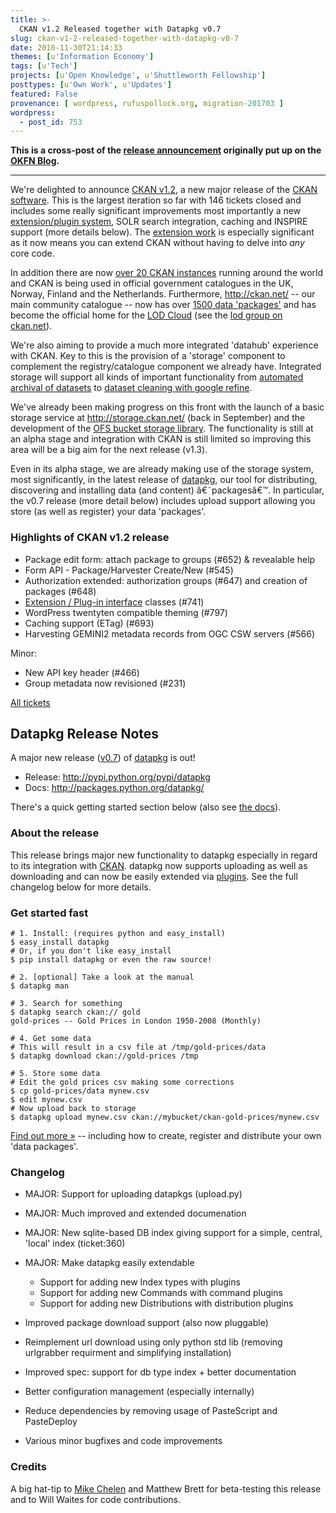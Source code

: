 ```yaml
---
title: >-
  CKAN v1.2 Released together with Datapkg v0.7
slug: ckan-v1-2-released-together-with-datapkg-v0-7
date: 2010-11-30T21:14:33
themes: [u'Information Economy']
tags: [u'Tech']
projects: [u'Open Knowledge', u'Shuttleworth Fellowship']
posttypes: [u'Own Work', u'Updates']
featured: False
provenance: [ wordpress, rufuspollock.org, migration-201703 ]
wordpress:
  - post_id: 753
---
```


**This is a cross-post of the [release announcement][ckan-announce] originally put up on the [OKFN Blog][blog.okfn.org].**

----

[ckan-announce]: http://blog.okfn.org/2010/11/30/ckan-v12-released-together-with-datapkg-v07/
[blog.okfn.org]: http://blog.okfn.org/

We're delighted to announce [CKAN v1.2][ckan-v1.2], a new major release of the [CKAN software][ckan]. This is the largest iteration so far with 146 tickets closed and includes some really significant improvements most importantly a new [extension/plugin system][ckan-plugins], SOLR search integration, caching and INSPIRE support (more details below). The [extension work][ckan-plugins] is especially significant as it now means you can extend CKAN without having to delve into *any* core code.

In addition there are now [over 20 CKAN instances][ckan-instances] running around the world and CKAN is being used in official government catalogues in the UK, Norway, Finland and the Netherlands. Furthermore, <http://ckan.net/> -- our main community catalogue -- now has over [1500 data 'packages'][ckan-stats] and has become the official home for the [LOD Cloud][lod-cloud-ckan] (see the [lod group on ckan.net](http://www.ckan.net/group/lodcloud)).

We're also aiming to provide a much more integrated 'datahub' experience with CKAN. Key to this is the provision of a 'storage' component to complement the registry/catalogue component we already have. Integrated storage will support all kinds of important functionality from [automated archival of datasets](http://ckan.org/ticket/402) to [dataset cleaning with google refine](http://ckan.org/ticket/837).

We've already been making progress on this front with the launch of a basic storage service at <http://storage.ckan.net/> (back in September) and the development of the [OFS bucket storage library][ofs]. The functionality is still at an alpha stage and integration with CKAN is still limited so improving this area will be a big aim for the next release (v1.3).

Even in its alpha stage, we are already making use of the storage system, most significantly, in the latest release of [datapkg][datapkg], our tool for distributing, discovering and installing data (and content) â€˜packagesâ€™. In particular, the v0.7 release (more detail below) includes upload support allowing you store (as well as register) your data 'packages'.

[ckan]: http://ckan.org/
[ckan-v1.2]: http://ckan.org/milestone/ckan-v1.2
[ckan-instances]: http://wiki.okfn.org/ckan/instances/
[ckan-plugins]: http://packages.python.org/ckan/plugins.html
[lod-cloud-ckan]: http://blog.okfn.org/2010/09/03/next-version-of-the-linked-open-data-cloud-based-on-ckan/
[ckan-stats]: http://ckan.net/stats/
[ofs]: http://bitbucket.org/okfn/ofs/src

### Highlights of CKAN v1.2 release

  * Package edit form: attach package to groups (#652) & revealable help
  * Form API - Package/Harvester Create/New (#545)
  * Authorization extended: authorization groups (#647) and creation of packages (#648)
  * [Extension / Plug-in interface][ckan-plugins] classes (#741)
  * WordPress twentyten compatible theming (#797)
  * Caching support (ETag) (#693)
  * Harvesting GEMINI2 metadata records from OGC CSW servers (#566)

Minor:

  * New API key header (#466)
  * Group metadata now revisioned (#231)

[All tickets][ckan-v1.2]

## Datapkg Release Notes

A major new release ([v0.7][datapkg-0.7]) of [datapkg][] is out!

  * Release: <http://pypi.python.org/pypi/datapkg>
  * Docs: <http://packages.python.org/datapkg/>

There's a quick getting started section below (also see [the docs][datapkg-doc]).

[datapkg]: http://okfn.org/projects/datapkg
[datapkg-0.7]: http://ckan.org/milestone/datapkg-0.7
[datapkg-doc]: http://packages.python.org/datapkg/

### About the release

This release brings major new functionality to datapkg especially in regard to its integration with [CKAN](http://ckan.net/). datapkg now supports uploading as well as downloading and can now be easily extended via [plugins][datapkg-plugins]. See the full changelog below for more details.

[datapkg-plugins]: http://packages.python.org/datapkg/extending.html

### Get started fast

    # 1. Install: (requires python and easy_install)
    $ easy_install datapkg
    # Or, if you don't like easy_install
    $ pip install datapkg or even the raw source!

    # 2. [optional] Take a look at the manual
    $ datapkg man

    # 3. Search for something
    $ datapkg search ckan:// gold
    gold-prices -- Gold Prices in London 1950-2008 (Monthly)

    # 4. Get some data
    # This will result in a csv file at /tmp/gold-prices/data
    $ datapkg download ckan://gold-prices /tmp
    
    # 5. Store some data
    # Edit the gold prices csv making some corrections
    $ cp gold-prices/data mynew.csv
    $ edit mynew.csv
    # Now upload back to storage
    $ datapkg upload mynew.csv ckan://mybucket/ckan-gold-prices/mynew.csv

[Find out more &raquo;][datapkg-doc] -- including how to create, register and distribute your own 'data packages'.

### Changelog

  * MAJOR: Support for uploading datapkgs (upload.py)
  * MAJOR: Much improved and extended documenation
  * MAJOR: New sqlite-based DB index giving support for a simple, central,
    'local' index (ticket:360)
  * MAJOR: Make datapkg easily extendable

    * Support for adding new Index types with plugins
    * Support for adding new Commands with command plugins
    * Support for adding new Distributions with distribution plugins

  * Improved package download support (also now pluggable)
  * Reimplement url download using only python std lib (removing urlgrabber
    requirment and simplifying installation)
  * Improved spec: support for db type index + better documentation
  * Better configuration management (especially internally)
  * Reduce dependencies by removing usage of PasteScript and PasteDeploy
  * Various minor bugfixes and code improvements

### Credits

A big hat-tip to [Mike Chelen](http://friendfeed.com/mikechelen) and Matthew Brett for beta-testing this release and to Will Waites for code contributions.


